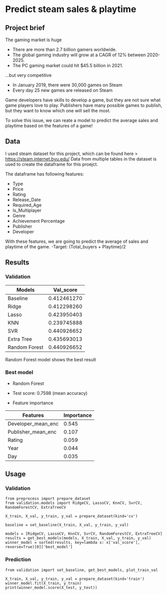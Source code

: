 # Predict steam sales & playtime

## Project brief

The gaming market is huge
- There are more than 2.7 billion gamers worldwide.
- The global gaming industry will grow at a CAGR of 12% between 2020-2025.
- The PC gaming market could hit $45.5 billion in 2021.

...but very competitive
- In January 2019, there were 30,000 games on Steam
- Every day 25 new games are released on Steam


Game developers have skills to develop a game, but they are not sure what game players love to play.
Publishers have many possible games to publish, but they want to know which one will sell the most.

To solve this issue,
we can reate a model to predict the average sales and playtime based on the features of a game!


## Data

I used steam dataset for this project, which can be found here > https://steam.internet.byu.edu/
Data from multiple tables in the dataset is used to create the dataframe for this proejct.

The dataframe has following features:

- Type
- Price
- Rating
- Release_Date
- Required_Age
- Is_Multiplayer
- Genre
- Achievement Percentage
- Publisher
- Developer

With these features, we are going to predict the average of sales and playtime of the game.
-Target: (Total_buyers + Playtime)/2

## Results

### Validation
Models | Val_score
--- | --- 
Baseline | 0.412461270
Ridge | 0.412298260
Lasso | 0.423950403
KNN | 0.239745888
SVR | 0.440926652
Extra Tree | 0.435693013
Random Forest | 0.440926652

Random Forest model shows the best result

### Best model

- Random Forest

- Test score: 0.7598 (mean accuracy)

- Feature importance

Features | Importance
--- | --- 
Developer_mean_enc | 0.545 
Publisher_mean_enc | 0.107
Rating | 0.059
Year | 0.044
Day | 0.035

## Usage

### Validation
```
from preprocess import prepare_dataset
from validation.models import RidgeCV, LassoCV, KnnCV, SvrCV, RandomForestCV, ExtraTreeCV

X_train, X_val, y_train, y_val = prepare_dataset(kind='cv')

baseline = set_baseline(X_train, X_val, y_train, y_val)

models = [RidgeCV, LassoCV, KnnCV, SvrCV, RandomForestCV, ExtraTreeCV]
results = get_best_models(models, X_train, X_val, y_train, y_val)
winner_model = sorted(results, key=lambda x: x['val_score'], reverse=True)[0]['best_model']
```

### Prediction
```
from validation import set_baseline, get_best_models, plot_train_val

X_train, X_val, y_train, y_val = prepare_dataset(kind='train')
winner_model.fit(X_train, y_train)
print(winner_model.score(X_test, y_test))
```
